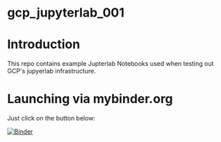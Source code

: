 # gcp_jupyterlab_001

# Introduction
This repo contains example Jupterlab Notebooks used when testing out GCP's jupyerlab infrastructure.

# Launching via mybinder.org
Just click on the button below:

[![Binder](https://mybinder.org/badge_logo.svg)](https://mybinder.org/v2/gh/ras44/gcp_jupyterlab_001/master)
